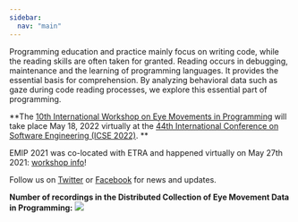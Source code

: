 ```yaml
---
sidebar:
  nav: "main"
---
```

Programming education and practice mainly focus on writing code, while the reading skills are often taken for granted. Reading occurs in debugging, maintenance and the learning of programming languages. It provides the essential basis for comprehension. By analyzing behavioral data such as gaze during code reading processes, we explore this essential part of programming.

**The [10th International Workshop on Eye Movements in Programming](/workshop/emip-2022/) will take place May 18, 2022 virtually at the [44th International Conference on Software Engineering (ICSE 2022)](https://conf.researchr.org/home/icse-2022). **

EMIP 2021 was co-located with ETRA and happened virtually on May 27th 2021: [workshop info](/workshop/emip-2021)!

Follow us on [Twitter](https://twitter.com/emipws) or [Facebook](https://www.facebook.com/emipws/) for news and updates.

**Number of recordings in the Distributed Collection of Eye Movement Data in Programming:**
![](/images/emip3_progress_start300.png)
